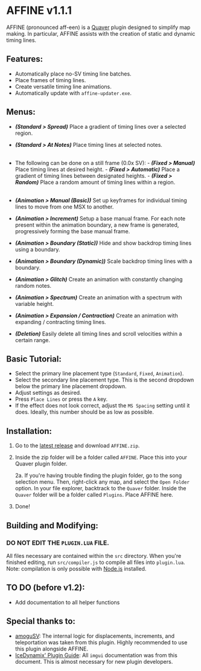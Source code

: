 # AFFINE v1.1.1

AFFINE (pronounced aff-een) is a [Quaver](https://www.quavergame.com) plugin designed to simplify map making. In particular, AFFINE assists with the creation of static and dynamic timing lines.

## Features:

- Automatically place no-SV timing line batches.
- Place frames of timing lines.
- Create versatile timing line animations.
- Automatically update with `affine-updater.exe`.

## Menus:

- **_(Standard > Spread)_** Place a gradient of timing lines over a selected region.
- **_(Standard > At Notes)_** Place timing lines at selected notes.  
  ⠀
- The following can be done on a still frame (0.0x SV): - **_(Fixed > Manual)_** Place timing lines at desired height. - **_(Fixed > Automatic)_** Place a gradient of timing lines between designated heights. - **_(Fixed > Random)_** Place a random amount of timing lines within a region.  
  ⠀
- **_(Animation > Manual (Basic))_** Set up keyframes for individual timing lines to move from one MSX to another.
- **_(Animation > Increment)_** Setup a base manual frame. For each note present within the animation boundary, a new frame is generated, progressively forming the base manual frame.
- **_(Animation > Boundary (Static))_** Hide and show backdrop timing lines using a boundary.
- **_(Animation > Boundary (Dynamic))_** Scale backdrop timing lines with a boundary.
- **_(Animation > Glitch)_** Create an animation with constantly changing random notes.
- **_(Animation > Spectrum)_** Create an animation with a spectrum with variable height.
- **_(Animation > Expansion / Contraction)_** Create an animation with expanding / contracting timing lines.

- **_(Deletion)_** Easily delete all timing lines and scroll velocities within a certain range.

## Basic Tutorial:

- Select the primary line placement type (`Standard`, `Fixed`, `Animation`).
- Select the secondary line placement type. This is the second dropdown below the primary line placement dropdown.
- Adjust settings as desired.
- Press `Place Lines` or press the `A` key.
- If the effect does not look correct, adjust the `MS Spacing` setting until it does. Ideally, this number should be as low as possible.

## Installation:

1. Go to the [latest release](https://www.github.com/ESV-Sweetplum/AFFINE/releases/latest) and download `AFFINE.zip`.
2. Inside the zip folder will be a folder called `AFFINE`. Place this into your Quaver plugin folder.

   2a. If you're having trouble finding the plugin folder, go to the song selection menu. Then, right-click any map, and select the `Open Folder` option. In your file explorer, backtrack to the `Quaver` folder. Inside the `Quaver` folder will be a folder called `Plugins`. Place AFFINE here.

3. Done!

## Building and Modifying:

### DO NOT EDIT THE `PLUGIN.LUA` FILE.

All files necessary are contained within the `src` directory. When you're finished editing, run `src/compiler.js` to compile all files into `plugin.lua`. Note: compilation is only possible with [Node.js](https://nodejs.org/en/download) installed.

## TO DO (before v1.2):

- Add documentation to all helper functions

## Special thanks to:

- [amoguSV](https://github.com/kloi34/AmoguSV): The internal logic for displacements, increments, and teleportation was taken from this plugin. Highly recommended to use this plugin alongside AFFINE.
- [IceDynamix' Plugin Guide](https://github.com/IceDynamix/QuaverPluginGuide/blob/master/quaver_plugin_guide.md): All `imgui` documentation was from this document. This is almost necessary for new plugin developers.
